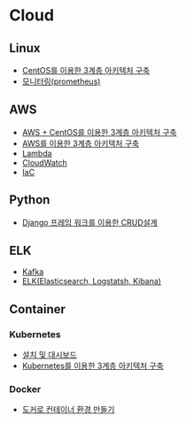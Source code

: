 # Cloud
## Linux
- [CentOS를 이용한 3계층 아키텍처 구축](https://github.com/xc7230/Cloud/blob/main/3%EA%B3%84%EC%B8%B5(%EA%B0%80%EC%83%81%EB%A8%B8%EC%8B%A0).md)
- [모니터링(prometheus)](https://github.com/xc7230/Cloud/blob/main/%ED%94%84%EB%A1%9C%EB%A9%94%ED%85%8C%EC%9A%B0%EC%8A%A4.md)
## AWS
- [AWS + CentOS를 이용한 3계층 아키텍처 구축](https://github.com/xc7230/Cloud/blob/main/3%EA%B3%84%EC%B8%B5(aws%2B%EA%B0%80%EC%83%81%EB%A8%B8%EC%8B%A0).md)
- [AWS를 이용한 3계층 아키텍처 구축](https://github.com/xc7230/Cloud/blob/main/3%EA%B3%84%EC%B8%B5(aws).md)
- [Lambda](https://github.com/xc7230/Cloud/blob/main/Lambda.md)
- [CloudWatch](https://github.com/xc7230/Cloud/blob/main/AwsCloudWatch.md)
- [IaC](https://github.com/xc7230/Cloud/blob/main/IaC.md)

## Python
- [Django 프레임 워크를 이용한 CRUD설계](https://github.com/xc7230/django/blob/main/CRUD.md)

## ELK
- [Kafka](https://github.com/xc7230/Cloud/blob/main/Pub_Sub%ED%8C%A8%ED%84%B4(kafka).md)
- [ELK(Elasticsearch, Logstatsh, Kibana)](https://github.com/xc7230/Cloud/blob/main/Elastic.md) 

## Container
### Kubernetes
- [설치 및 대시보드](https://github.com/xc7230/Cloud/blob/main/Kubernetes.md)
- [Kubernetes를 이용한 3계층 아키텍처 구축](https://github.com/xc7230/Cloud/blob/main/3%EA%B3%84%EC%B8%B5(%EC%BF%A0%EB%B2%84%EB%84%A4%ED%8B%B0%EC%8A%A4).md)

### Docker
- [도커로 컨테이너 환경 만들기](https://github.com/xc7230/Cloud/blob/main/Docker.md)

